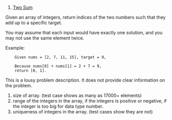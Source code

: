 1. [Two Sum](https://leetcode.com/problems/two-sum/)

Given an array of integers, return indices of the two numbers such that they add up to a specific target.

You may assume that each input would have exactly one solution, and you may not use the same element twice.

Example:
```
    Given nums = [2, 7, 11, 15], target = 9,

    Because nums[0] + nums[1] = 2 + 7 = 9,
    return [0, 1].
```

This is a lousy problem description. It does not provide clear information on the problem.
1. size of array. (test case shows as many as 17000+ elements)
2. range of the integers in the array, if the integers is positive or negative, if the integer is too big for data type number.
3. uniqueness of integers in the array. (test cases show they are not)

